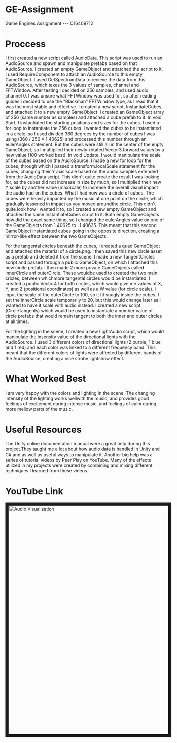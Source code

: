 # GE-Assignment
Game Engines Assignment --- C16409712


# Proccess

I first created a new script called AudioData. This script was used to run an AudioSource and spawn and manipulate prefabs based on that AudioSource. I created an empty GameObject and attatched the script to it. 
I used RequireComponent to attach an AudioSource to this empty GameObject. I used GetSpectrumData to recieve the data from this AudioSource, which takes the 3 values of samples, channel and FFTWindow. After testing I decided on 256 samples, and used audio channel 0. I was unsure what FFTWindow was used for, so after reading guides I decided to use the "Blackman" FFTWindow type, as I read that it was the most stable and effective.
I created a new script, InstantiateCubes, and attached it to a new empty GameObject. I created an GameObject array of 256 (same number as samples) and attached a cube prefab to it. In void Start, I instantiated the starting positions and sizes for the cubes. I used a for loop to instantiate the 256 cubes. I wanted the cubes to be instantiated in a circle, so I used divided 360 degrees by the number of cubes I was using (360 / 256 = 1.40625) and processed this number through an eulerAngles statement. But the cubes were still all in the center of the enpty GameObject, so I multiplied their newly-rotated Vector3.forward values by a new value (100 worked best). In void Update, I would manipulate the scale of the cubes based on the AudioSource. I made a new for loop for the cubes, through which I passed a transform.localScale statement for the cubes, changing their Y axis scale based on the audio samples extended from the AudioData script. This didn't quite create the result I was looking for, as the cubes did not increase in size by much, so I multiplied their new Y scale by another value (maxScale) to increase the overall visual impact the audio had on the cubes.
What I had now was a circle of cubes. The cubes were heavily impacted by the music at one point on the circle, which gradually lessened in impact as you moved aroundthe circle. This didn't quite look how I wanted it to, so I created a new empty GameObject and attached the same InstantiateCubes script to it. Both empty GameObjects now did the exact same thing, so I changed the eulerAngles value on one of the GameObjects from 1.40625 to -1.40625. This meant that this second GameObject instantiated cubes going in the opposite direction, creating a mirror-like effect between the two GameObjects.

For the tangental circles beneath the cubes, I created a quad GameObject and attached the material of a circle.png. I then saved this new circle asset as a prefab and deleted it from the scene. I made a new TangentCircles script and passed through a public GameObject, on which I attached this new circle prefab. I then made 2 more private GameObjects called innerCircle anf outerCircle. These wouldbe used to created the two main cricles, between whichmore tangental circles would be instantiated. I created a public Vector4 for both circles, which would give me values of X, Y, and Z (positional coordinates) as well as a W value (for circle scale). I input the scale of the outerCircle to 100, so it fit snugly inside the cubes. I set the innerCircle scale temporarily to 20, but this would change later as I wanted to have it scale with audio instead. 
I created a new script (CircleTangents) which would be used to instantiate a number value of circle prefabs that would remain tangent to both the inner and outer circles at all times.

For the lighting in the scene, I created a new LightAudio script, which would manipulate the insensity value of the directional lights with the AudioSource. I used 3 different colors of directional lights (2 purple, 1 blue and 1 red) and each color was linked to a different frequency band. This meant that the different colors of lights were affected by different bands of the AudioSource, creating a nice strobe lightshow effect.


# What Worked Best
I am very happy with the colors and lighting in the scene. The changing intensity of the lighting works wellwith the music, and provides good feelings of excitement during intense music, and feelings of calm during more mellow parts of the music.


# Useful Resources
The Unity online documentation manual were a great help during this project.They taught me a lot about how audio data is handled in Unity and C# and as well as useful ways to manipulate it.
Another big help was a series of tutorial videos by Peer Play on YouTube. Many of the effects utilized in my projects were created by combining and mixing different techniques I learned from these videos.


# YouTube Link
<a href="http://www.youtube.com/watch?feature=player_embedded&v=X8__wfXemKE
" target="_blank"><img src="http://img.youtube.com/vi/X8__wfXemKE/0.jpg" 
alt="Audio Visualization" width="1280" height="720" border="10" /></a>
